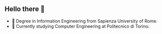 ## Hello there 👋

- 🔭 Degree in Information Engineering from Sapienza University of Rome.
- 🌱 Currently studying Computer Engineering at Politecnico di Torino.
